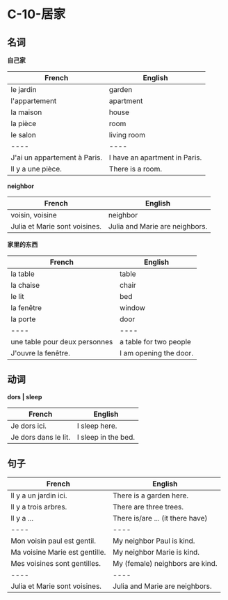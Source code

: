 # C-10-居家

## 名词

**自己家**

French | English
---- | ----
le jardin | garden
l'appartement | apartment
la maison | house
la pièce | room
le salon | living room
---- | ----
J'ai un appartement à Paris. | I have an apartment in Paris.
Il y a une pièce. | There is a room.

**neighbor**

French | English
---- | ----
voisin, voisine | neighbor
Julia et Marie sont voisines. | Julia and Marie are neighbors.

**家里的东西**

French | English
---- | ----
la table | table
la chaise | chair
le lit | bed
la fenêtre | window
la porte | door
---- | ----
une table pour deux personnes | a table for two people
J'ouvre la fenêtre. | I am opening the door.

## 动词

**dors | sleep**

French | English
---- | ----
Je dors ici. | I sleep here.
Je dors dans le lit. | I sleep in the bed.

## 句子

French | English
---- | ----
Il y a un jardin ici. | There is a garden here.
Il y a trois arbres. | There are three trees.
Il y a ... | There is/are ... (it there have)
---- | ----
Mon voisin paul est gentil. | My neighbor Paul is kind.
Ma voisine Marie est gentille. | My neighbor Marie is kind.
Mes voisines sont gentilles. | My (female) neighbors are kind.
---- | ----
Julia et Marie sont voisines. | Julia and Marie are neighbors.